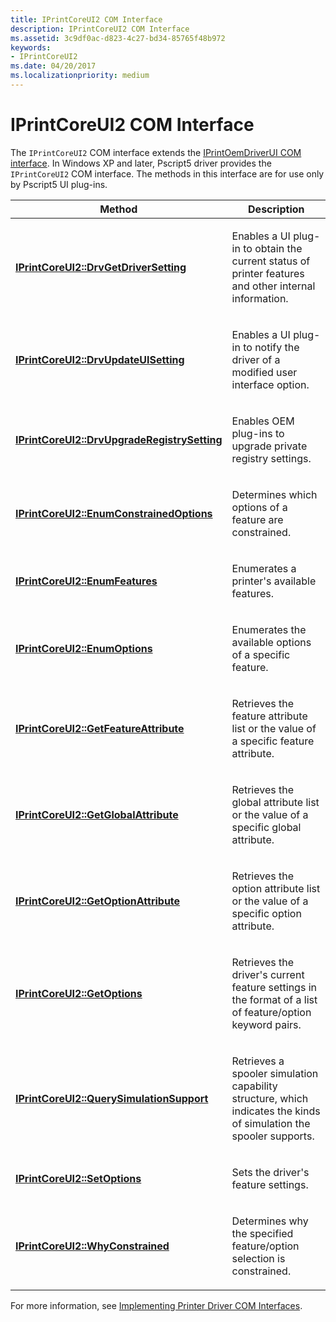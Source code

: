 ```yaml
---
title: IPrintCoreUI2 COM Interface
description: IPrintCoreUI2 COM Interface
ms.assetid: 3c9df0ac-d823-4c27-bd34-85765f48b972
keywords:
- IPrintCoreUI2
ms.date: 04/20/2017
ms.localizationpriority: medium
---
```


# IPrintCoreUI2 COM Interface





The `IPrintCoreUI2` COM interface extends the [IPrintOemDriverUI COM interface](iprintoemdriverui-com-interface.md). In Windows XP and later, Pscript5 driver provides the `IPrintCoreUI2` COM interface. The methods in this interface are for use only by Pscript5 UI plug-ins.

<table>
<colgroup>
<col width="50%" />
<col width="50%" />
</colgroup>
<thead>
<tr class="header">
<th>Method</th>
<th>Description</th>
</tr>
</thead>
<tbody>
<tr class="odd">
<td><p><a href="/windows-hardware/drivers/ddi/prcomoem/nf-prcomoem-iprintcoreui2-drvgetdriversetting" data-raw-source="[&lt;strong&gt;IPrintCoreUI2::DrvGetDriverSetting&lt;/strong&gt;](/windows-hardware/drivers/ddi/prcomoem/nf-prcomoem-iprintcoreui2-drvgetdriversetting)"><strong>IPrintCoreUI2::DrvGetDriverSetting</strong></a></p></td>
<td><p>Enables a UI plug-in to obtain the current status of printer features and other internal information.</p></td>
</tr>
<tr class="even">
<td><p><a href="/windows-hardware/drivers/ddi/prcomoem/nf-prcomoem-iprintcoreui2-drvupdateuisetting" data-raw-source="[&lt;strong&gt;IPrintCoreUI2::DrvUpdateUISetting&lt;/strong&gt;](/windows-hardware/drivers/ddi/prcomoem/nf-prcomoem-iprintcoreui2-drvupdateuisetting)"><strong>IPrintCoreUI2::DrvUpdateUISetting</strong></a></p></td>
<td><p>Enables a UI plug-in to notify the driver of a modified user interface option.</p></td>
</tr>
<tr class="odd">
<td><p><a href="/windows-hardware/drivers/ddi/prcomoem/nf-prcomoem-iprintcoreui2-drvupgraderegistrysetting" data-raw-source="[&lt;strong&gt;IPrintCoreUI2::DrvUpgradeRegistrySetting&lt;/strong&gt;](/windows-hardware/drivers/ddi/prcomoem/nf-prcomoem-iprintcoreui2-drvupgraderegistrysetting)"><strong>IPrintCoreUI2::DrvUpgradeRegistrySetting</strong></a></p></td>
<td><p>Enables OEM plug-ins to upgrade private registry settings.</p></td>
</tr>
<tr class="even">
<td><p><a href="/windows-hardware/drivers/ddi/prcomoem/nf-prcomoem-iprintcoreui2-enumconstrainedoptions" data-raw-source="[&lt;strong&gt;IPrintCoreUI2::EnumConstrainedOptions&lt;/strong&gt;](/windows-hardware/drivers/ddi/prcomoem/nf-prcomoem-iprintcoreui2-enumconstrainedoptions)"><strong>IPrintCoreUI2::EnumConstrainedOptions</strong></a></p></td>
<td><p>Determines which options of a feature are constrained.</p></td>
</tr>
<tr class="odd">
<td><p><a href="/windows-hardware/drivers/ddi/prcomoem/nf-prcomoem-iprintcoreui2-enumfeatures" data-raw-source="[&lt;strong&gt;IPrintCoreUI2::EnumFeatures&lt;/strong&gt;](/windows-hardware/drivers/ddi/prcomoem/nf-prcomoem-iprintcoreui2-enumfeatures)"><strong>IPrintCoreUI2::EnumFeatures</strong></a></p></td>
<td><p>Enumerates a printer's available features.</p></td>
</tr>
<tr class="even">
<td><p><a href="/windows-hardware/drivers/ddi/prcomoem/nf-prcomoem-iprintcoreui2-enumoptions" data-raw-source="[&lt;strong&gt;IPrintCoreUI2::EnumOptions&lt;/strong&gt;](/windows-hardware/drivers/ddi/prcomoem/nf-prcomoem-iprintcoreui2-enumoptions)"><strong>IPrintCoreUI2::EnumOptions</strong></a></p></td>
<td><p>Enumerates the available options of a specific feature.</p></td>
</tr>
<tr class="odd">
<td><p><a href="/windows-hardware/drivers/ddi/prcomoem/nf-prcomoem-iprintcoreui2-getfeatureattribute" data-raw-source="[&lt;strong&gt;IPrintCoreUI2::GetFeatureAttribute&lt;/strong&gt;](/windows-hardware/drivers/ddi/prcomoem/nf-prcomoem-iprintcoreui2-getfeatureattribute)"><strong>IPrintCoreUI2::GetFeatureAttribute</strong></a></p></td>
<td><p>Retrieves the feature attribute list or the value of a specific feature attribute.</p></td>
</tr>
<tr class="even">
<td><p><a href="/windows-hardware/drivers/ddi/prcomoem/nf-prcomoem-iprintcoreui2-getglobalattribute" data-raw-source="[&lt;strong&gt;IPrintCoreUI2::GetGlobalAttribute&lt;/strong&gt;](/windows-hardware/drivers/ddi/prcomoem/nf-prcomoem-iprintcoreui2-getglobalattribute)"><strong>IPrintCoreUI2::GetGlobalAttribute</strong></a></p></td>
<td><p>Retrieves the global attribute list or the value of a specific global attribute.</p></td>
</tr>
<tr class="odd">
<td><p><a href="/windows-hardware/drivers/ddi/prcomoem/nf-prcomoem-iprintcoreui2-getoptionattribute" data-raw-source="[&lt;strong&gt;IPrintCoreUI2::GetOptionAttribute&lt;/strong&gt;](/windows-hardware/drivers/ddi/prcomoem/nf-prcomoem-iprintcoreui2-getoptionattribute)"><strong>IPrintCoreUI2::GetOptionAttribute</strong></a></p></td>
<td><p>Retrieves the option attribute list or the value of a specific option attribute.</p></td>
</tr>
<tr class="even">
<td><p><a href="/windows-hardware/drivers/ddi/prcomoem/nf-prcomoem-iprintcoreui2-getoptions" data-raw-source="[&lt;strong&gt;IPrintCoreUI2::GetOptions&lt;/strong&gt;](/windows-hardware/drivers/ddi/prcomoem/nf-prcomoem-iprintcoreui2-getoptions)"><strong>IPrintCoreUI2::GetOptions</strong></a></p></td>
<td><p>Retrieves the driver's current feature settings in the format of a list of feature/option keyword pairs.</p></td>
</tr>
<tr class="odd">
<td><p><a href="/windows-hardware/drivers/ddi/prcomoem/nf-prcomoem-iprintcoreui2-querysimulationsupport" data-raw-source="[&lt;strong&gt;IPrintCoreUI2::QuerySimulationSupport&lt;/strong&gt;](/windows-hardware/drivers/ddi/prcomoem/nf-prcomoem-iprintcoreui2-querysimulationsupport)"><strong>IPrintCoreUI2::QuerySimulationSupport</strong></a></p></td>
<td><p>Retrieves a spooler simulation capability structure, which indicates the kinds of simulation the spooler supports.</p></td>
</tr>
<tr class="even">
<td><p><a href="/windows-hardware/drivers/ddi/prcomoem/nf-prcomoem-iprintcoreui2-setoptions" data-raw-source="[&lt;strong&gt;IPrintCoreUI2::SetOptions&lt;/strong&gt;](/windows-hardware/drivers/ddi/prcomoem/nf-prcomoem-iprintcoreui2-setoptions)"><strong>IPrintCoreUI2::SetOptions</strong></a></p></td>
<td><p>Sets the driver's feature settings.</p></td>
</tr>
<tr class="odd">
<td><p><a href="/windows-hardware/drivers/ddi/prcomoem/nf-prcomoem-iprintcoreui2-whyconstrained" data-raw-source="[&lt;strong&gt;IPrintCoreUI2::WhyConstrained&lt;/strong&gt;](/windows-hardware/drivers/ddi/prcomoem/nf-prcomoem-iprintcoreui2-whyconstrained)"><strong>IPrintCoreUI2::WhyConstrained</strong></a></p></td>
<td><p>Determines why the specified feature/option selection is constrained.</p></td>
</tr>
</tbody>
</table>

 

For more information, see [Implementing Printer Driver COM Interfaces](implementing-printer-driver-com-interfaces.md).

